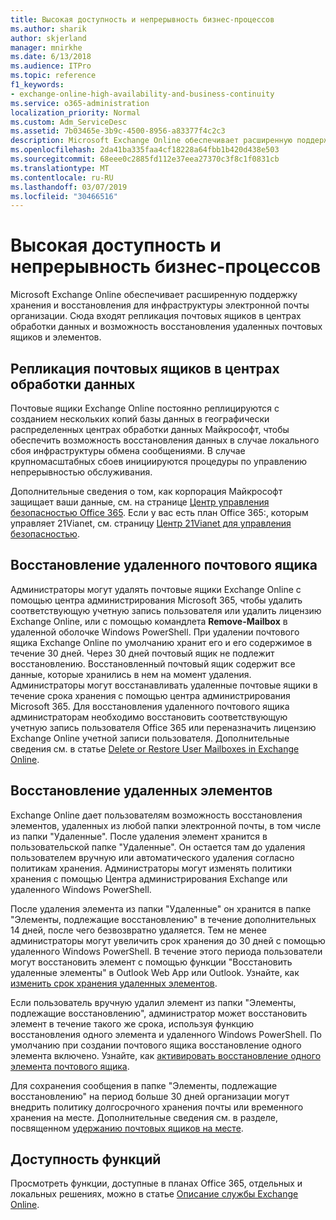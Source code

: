 ```yaml
---
title: Высокая доступность и непрерывность бизнес-процессов
ms.author: sharik
author: skjerland
manager: mnirkhe
ms.date: 6/13/2018
ms.audience: ITPro
ms.topic: reference
f1_keywords:
- exchange-online-high-availability-and-business-continuity
ms.service: o365-administration
localization_priority: Normal
ms.custom: Adm_ServiceDesc
ms.assetid: 7b03465e-3b9c-4500-8956-a83377f4c2c3
description: Microsoft Exchange Online обеспечивает расширенную поддержку хранения и восстановления для инфраструктуры электронной почты организации. Сюда входят репликация почтовых ящиков в центрах обработки данных и возможность восстановления удаленных почтовых ящиков и элементов.
ms.openlocfilehash: 2da41ba335faa4cf18228a64fbb1b420d438e503
ms.sourcegitcommit: 68eee0c2885fd112e37eea27370c3f8c1f0831cb
ms.translationtype: MT
ms.contentlocale: ru-RU
ms.lasthandoff: 03/07/2019
ms.locfileid: "30466516"
---
```

# <a name="high-availability-and-business-continuity"></a>Высокая доступность и непрерывность бизнес-процессов

Microsoft Exchange Online обеспечивает расширенную поддержку хранения и восстановления для инфраструктуры электронной почты организации. Сюда входят репликация почтовых ящиков в центрах обработки данных и возможность восстановления удаленных почтовых ящиков и элементов.
  
## <a name="mailbox-replication-at-data-centers"></a>Репликация почтовых ящиков в центрах обработки данных

Почтовые ящики Exchange Online постоянно реплицируются с созданием нескольких копий базы данных в географически распределенных центрах обработки данных Майкрософт, чтобы обеспечить возможность восстановления данных в случае локального сбоя инфраструктуры обмена сообщениями. В случае крупномасштабных сбоев инициируются процедуры по управлению непрерывностью обслуживания.
  
Дополнительные сведения о том, как корпорация Майкрософт защищает ваши данные, см. на странице [Центр управления безопасностью Office 365](https://go.microsoft.com/fwlink/p/?LinkId=299135). Если у вас есть план Office 365:, которым управляет 21Vianet, см. страницу [Центр 21Vianet для управления безопасностью](http://www.21vbluecloud.com/office365/trustcenter/onlineservices.mdl).
  
## <a name="deleted-mailbox-recovery"></a>Восстановление удаленного почтового ящика

Администраторы могут удалять почтовые ящики Exchange Online с помощью центра администрирования Microsoft 365, чтобы удалить соответствующую учетную запись пользователя или удалить лицензию Exchange Online, или с помощью командлета **Remove-Mailbox** в удаленной оболочке Windows PowerShell. При удалении почтового ящика Exchange Online по умолчанию хранит его и его содержимое в течение 30 дней. Через 30 дней почтовый ящик не подлежит восстановлению. Восстановленный почтовый ящик содержит все данные, которые хранились в нем на момент удаления. Администраторы могут восстанавливать удаленные почтовые ящики в течение срока хранения с помощью центра администрирования Microsoft 365. Для восстановления удаленного почтового ящика администраторам необходимо восстановить соответствующую учетную запись пользователя Office 365 или переназначить лицензию Exchange Online учетной записи пользователя. Дополнительные сведения см. в статье [Delete or Restore User Mailboxes in Exchange Online](https://go.microsoft.com/fwlink/p/?LinkId=286992).
  
## <a name="deleted-item-recovery"></a>Восстановление удаленных элементов

Exchange Online дает пользователям возможность восстановления элементов, удаленных из любой папки электронной почты, в том числе из папки "Удаленные". После удаления элемент хранится в пользовательской папке "Удаленные". Он остается там до удаления пользователем вручную или автоматического удаления согласно политикам хранения. Администраторы могут изменять политики хранения с помощью Центра администрирования Exchange или удаленного Windows PowerShell.
  
После удаления элемента из папки "Удаленные" он хранится в папке "Элементы, подлежащие восстановлению" в течение дополнительных 14 дней, после чего безвозвратно удаляется. Тем не менее администраторы могут увеличить срок хранения до 30 дней с помощью удаленного Windows PowerShell. В течение этого периода пользователи могут восстановить элемент с помощью функции "Восстановить удаленные элементы" в Outlook Web App или Outlook. Узнайте, как [изменить срок хранения удаленных элементов](https://go.microsoft.com/fwlink/p/?LinkId=286940).
  
Если пользователь вручную удалил элемент из папки "Элементы, подлежащие восстановлению", администратор может восстановить элемент в течение такого же срока, используя функцию восстановления одного элемента и удаленного Windows PowerShell. По умолчанию при создании почтового ящика восстановление одного элемента включено. Узнайте, как [активировать восстановление одного элемента почтового ящика](https://go.microsoft.com/fwlink/p/?LinkID=286941).
  
Для сохранения сообщения в папке "Элементы, подлежащие восстановлению" на период больше 30 дней организации могут внедрить политику долгосрочного хранения почты или временного хранения на месте. Дополнительные сведения см. в разделе, посвященном [удержанию почтовых ящиков на месте](https://go.microsoft.com/fwlink/p/?LinkId=271746).
  
## <a name="feature-availability"></a>Доступность функций

Просмотреть функции, доступные в планах Office 365, отдельных и локальных решениях, можно в статье [Описание службы Exchange Online](exchange-online-service-description.md).
  

